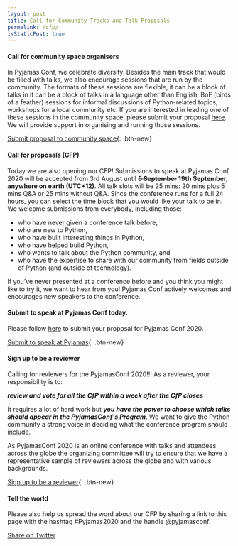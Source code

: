 ```yaml
---
layout: post
title: Call for Community Tracks and Talk Proposals
permalink: /cfp/
isStaticPost: true
---
```


#### Call for community space organisers

In Pyjamas Conf, we celebrate diversity. Besides the main track that would be filled with talks, we also encourage sessions that are run by the community. The formats of these sessions are flexible, it can be a block of talks in it can be a block of talks in a language other than English, BoF (birds of a feather) sessions for informal discussions of Python-related topics, workshops for a local community etc. If you are interested in leading one of these sessions in the community space, please submit your proposal [here](https://www.papercall.io/cfps/3362/submissions/new). We will provide support in organising and running those sessions.

[Submit proposal to community space](https://www.papercall.io/cfps/3362/submissions/new){: .btn-new}

#### Call for proposals (CFP)

Today we are also opening our CFP! Submissions to speak at Pyjamas Conf 2020 will be accepted from 3rd August until **<s>5 September</s> 19th September, anywhere on earth (UTC+12)**. All talk slots will be 25 mins: 20 mins plus 5 mins Q&A or 25 mins without Q&A. Since the conference runs for a full 24 hours, you can select the time block that you would like your talk to be in. We welcome submissions from everybody, including those:

* who have never given a conference talk before,
* who are new to Python,
* who have built interesting things in Python,
* who have helped build Python,
* who wants to talk about the Python community, and
* who have the expertise to share with our community from fields outside of Python (and outside of technology).

If you’ve never presented at a conference before and you think you might like to try it, we want to hear from you! Pyjamas Conf actively welcomes and encourages new speakers to the conference.

#### Submit to speak at Pyjamas Conf today.

Please follow [here](https://www.papercall.io/cfps/3362/submissions/new) to submit your proposal for Pyjamas Conf 2020.

[Submit to speak at Pyjamas](https://www.papercall.io/cfps/3362/submissions/new){: .btn-new}

#### Sign up to be a reviewer

Calling for reviewers for the PyjamasConf 2020!!! As a reviewer, your responsibility is to:

***review and vote for all the CfP within a week after the CfP closes***

It requires a lot of hard work but ***you have the power to choose which talks should appear in the PyjamasConf's Program***. We want to give the Python community a strong voice in deciding what the conference program should include.

As PyjamasConf 2020 is an online conference with talks and attendees across the globe the organizing committee will try to ensure that we have a representative sample of reviewers across the globe and with various backgrounds.

[Sign up to be a reviewer](https://forms.gle/SCRXAFu3bVzfzo9X7){: .btn-new}

#### Tell the world

Please also help us spread the word about our CFP by sharing a link to this page with the hashtag #Pyjamas2020 and the handle @pyjamasconf.

<a href="#" class="btn-new" onclick="window.open('http://twitter.com/share?text=Submit to @pyjamasconf 24hr online Python conference! Check out: &url={{ postUrl }}&hashtags=Pyjamas2020,Python,CfP', 'newwindow', 'width=600, height=250'); return false;">Share on Twitter
</a>

<img class="img-responsive feature-image" src="{{ site.baseurl }}/img/sections-background/proposals.jpg" style="display:none">
